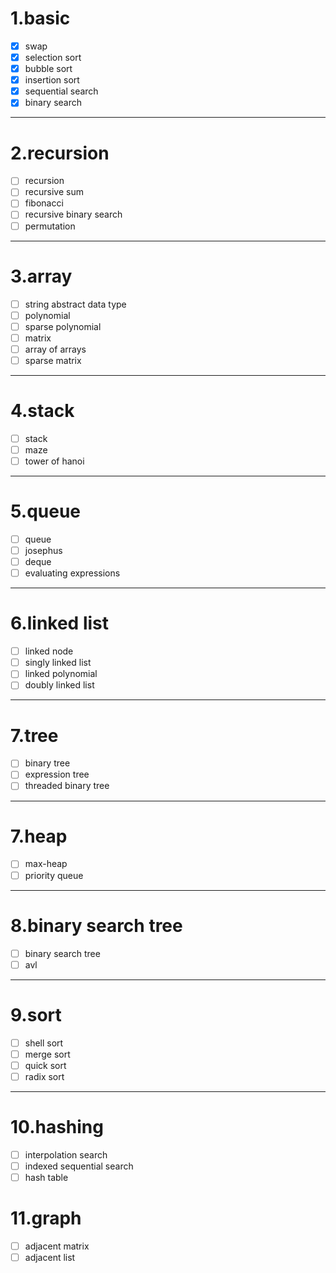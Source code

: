 # 1.basic
- [x] swap
- [x] selection sort
- [x] bubble sort
- [x] insertion sort
- [x] sequential search
- [x] binary search
---

# 2.recursion
- [ ] recursion
- [ ] recursive sum
- [ ] fibonacci
- [ ] recursive binary search
- [ ] permutation
---

# 3.array
- [ ] string abstract data type
- [ ] polynomial
- [ ] sparse polynomial
- [ ] matrix
- [ ] array of arrays
- [ ] sparse matrix
---

# 4.stack
- [ ] stack
- [ ] maze
- [ ] tower of hanoi
---

# 5.queue
- [ ] queue
- [ ] josephus
- [ ] deque
- [ ] evaluating expressions
---

# 6.linked list
- [ ] linked node
- [ ] singly linked list
- [ ] linked polynomial
- [ ] doubly linked list
---

# 7.tree
- [ ] binary tree
- [ ] expression tree
- [ ] threaded binary tree
---

# 7.heap
- [ ] max-heap
- [ ] priority queue
---

# 8.binary search tree
- [ ] binary search tree
- [ ] avl
---
# 9.sort
- [ ] shell sort
- [ ] merge sort
- [ ] quick sort
- [ ] radix sort
---
# 10.hashing
- [ ] interpolation search
- [ ] indexed sequential search
- [ ] hash table
# 11.graph
- [ ] adjacent matrix
- [ ] adjacent list